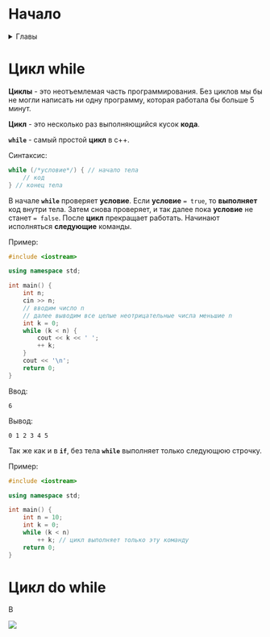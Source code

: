 # Начало

<details>
<summary> Главы </summary>

- [Начало](#начало)

</details>

# Цикл while

**Циклы** - это неотъемлемая часть программирования.
Без циклов мы бы не могли написать ни одну программу, которая работала бы больше 5 минут.

**Цикл** - это несколько раз выполняющийся кусок **кода**.

**`while`** - самый простой **цикл** в с++.

Синтаксис:

```c++
while (/*условие*/) { // начало тела
    // код
} // конец тела
```

В начале **`while`** проверяет **условие**.
Если **условие** `= true`, то **выполняет** код внутри тела.
Затем снова проверяет, и так далее пока **условие** не станет `= false`.
После **цикл** прекращает работать.
Начинают исполняться **следующие** команды.

Пример:

```c++
#include <iostream>

using namespace std;

int main() {
    int n;
    cin >> n;
    // вводим число n
    // далее выводим все целые неотрицательные числа меньшие n
    int k = 0;
    while (k < n) {
        cout << k << ' ';
        ++ k;
    }
    cout << '\n';
    return 0;
}
```

Ввод:
```
6
```
Вывод:
```
0 1 2 3 4 5 
```

Так же как и в **`if`**, без тела **`while`** выполняет только следующюю строчку.

Пример:

```c++
#include <iostream>

using namespace std;

int main() {
    int n = 10;
    int k = 0;
    while (k < n)
        ++ k; // цикл выполняет только эту команду
    return 0;
}
```

# Цикл do while

В 

![](https://i.imgur.com/ZTQhnC2.png)